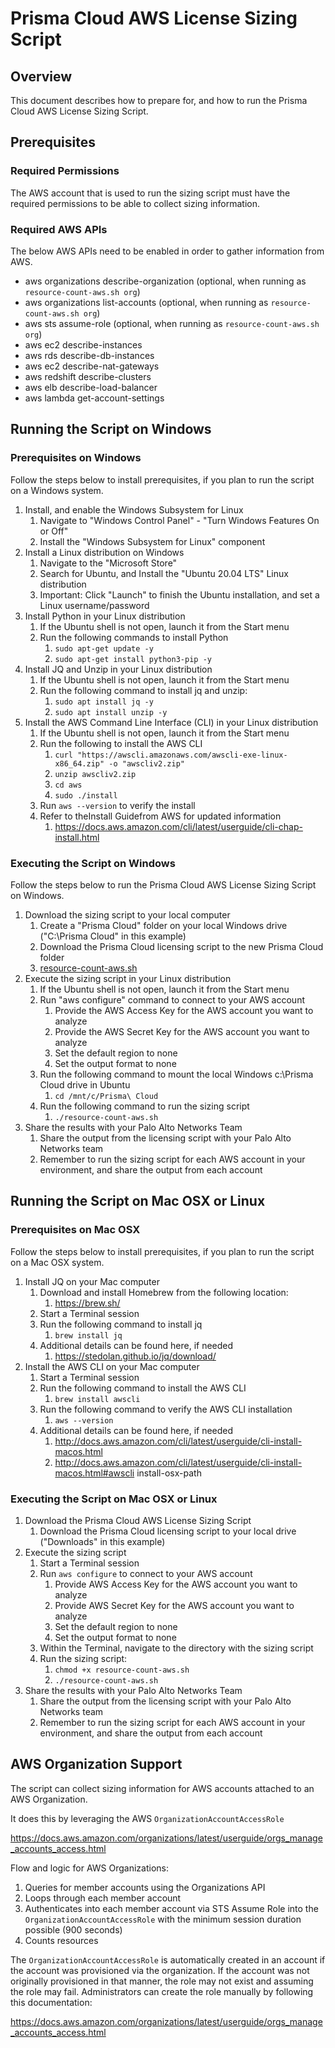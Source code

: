 # Prisma Cloud AWS License Sizing Script

## Overview

This document describes how to prepare for, and how to run the Prisma Cloud AWS License Sizing Script.

## Prerequisites

### Required Permissions

The AWS account that is used to run the sizing script must have the required permissions to be able to collect sizing information.

### Required AWS APIs

The below AWS APIs need to be enabled in order to gather information from AWS.

* aws organizations describe-organization (optional, when running as `resource-count-aws.sh org`)
* aws organizations list-accounts (optional, when running as `resource-count-aws.sh org`)
* aws sts assume-role (optional, when running as `resource-count-aws.sh org`)
* aws ec2 describe-instances
* aws rds describe-db-instances
* aws ec2 describe-nat-gateways
* aws redshift describe-clusters
* aws elb describe-load-balancer
* aws lambda get-account-settings

## Running the Script on Windows

### Prerequisites on Windows

Follow the steps below to install prerequisites, if you plan to run the script on a Windows system. 

1. Install, and enable the Windows Subsystem for Linux
    1. Navigate to "Windows Control Panel" - "Turn Windows Features On or Off"
    1. Install the "Windows Subsystem for Linux" component
1. Install a Linux distribution on Windows
    1. Navigate to the "Microsoft Store"
    1. Search for Ubuntu, and Install the "Ubuntu 20.04 LTS" Linux distribution
    1. Important​: Click "Launch" to finish the Ubuntu installation, and set a Linux username/password
1. Install Python in your Linux distribution
    1. If the Ubuntu shell is not open, launch it from the Start menu
    1. Run the following commands to install Python
        1. `sudo apt-get update -y`
        1. `sudo apt-get install python3-pip -y`
1. Install JQ and Unzip in your Linux distribution
    1. If the Ubuntu shell is not open, launch it from the Start menu
    1. Run the following command to install jq and unzip:
        1. `sudo apt install jq -y`
        1. `sudo apt install unzip -y`
1. Install the AWS Command Line Interface (CLI) in your Linux distribution
    1. If the Ubuntu shell is not open, launch it from the Start menu
    1. Run the following to install the AWS CLI
        1. `curl "https://awscli.amazonaws.com/awscli-exe-linux-x86_64.zip" -o "awscliv2.zip"`
        1. `unzip awscliv2.zip`
        1. `cd aws`
        1. `sudo ./install`
    1. Run `aws --version` to verify the install
    1. Refer to the​Install Guide​from AWS for updated information
        1. https://docs.aws.amazon.com/cli/latest/userguide/cli-chap-install.html

### Executing the Script on Windows

Follow the steps below to run the Prisma Cloud AWS License Sizing Script on Windows.

1. Download the sizing script to your local computer
    1. Create a "Prisma Cloud" folder on your local Windows drive ("C:\Prisma Cloud" in this example)
    1. Download the Prisma Cloud licensing script to the new Prisma Cloud folder
    1. [resource-count-aws.sh](resource-count-aws.sh)
1. Execute the sizing script in your Linux distribution
    1. If the Ubuntu shell is not open, launch it from the Start menu
    1. Run "aws configure" command to connect to your AWS account
        1. Provide the AWS Access Key for the AWS account you want to analyze
        1. Provide the AWS Secret Key for the AWS account you want to analyze
        1. Set the default region to none
        1. Set the output format to none
    1. Run the following command to mount the local Windows c:\Prisma Cloud drive in Ubuntu
        1. `cd /mnt/c/Prisma\ Cloud`
    1. Run the following command to run the sizing script
        1. `./resource-count-aws.sh`
1. Share the results with your Palo Alto Networks Team
    1. Share the output from the licensing script with your Palo Alto Networks team
    1. Remember to run the sizing script for each AWS account in your environment, and share the output from each account

## Running the Script on Mac OSX or Linux

### Prerequisites on Mac OSX

Follow the steps below to install prerequisites, if you plan to run the script on a Mac OSX system. 

1. Install JQ on your Mac computer
    1. Download and install Homebrew from the following location:
        1. ​https://brew.sh/
    1. Start a Terminal session
    1. Run the following command to install jq
        1. `brew install jq`
    1. Additional details can be found here, if needed
        1. https://stedolan.github.io/jq/download/
1. Install the AWS CLI on your Mac computer
    1. Start a Terminal session
    1. Run the following command to install the AWS CLI
        1. `brew install awscli`
    1. Run the following command to verify the AWS CLI installation
        1. `aws --version`
    1. Additional details can be found here, if needed
        1. http://docs.aws.amazon.com/cli/latest/userguide/cli-install-macos.html
        1. http://docs.aws.amazon.com/cli/latest/userguide/cli-install-macos.html#awscli install-osx-path

### Executing the Script on Mac OSX or Linux

1. Download the Prisma Cloud AWS License Sizing Script
    1. Download the Prisma Cloud licensing script to your local drive ("Downloads" in this example)
1. Execute the sizing script
    1. Start a Terminal session
    1. Run `aws configure` to connect to your AWS account
        1. Provide AWS Access Key for the AWS account you want to analyze
        1. Provide AWS Secret Key for the AWS account you want to analyze
        1. Set the default region to none
        1. Set the output format to none
    1. Within the Terminal, navigate to the directory with the sizing script
    1. Run the sizing script:
        1. `chmod +x resource-count-aws.sh`
        1. `./resource-count-aws.sh`
1. Share the results with your Palo Alto Networks Team
    1. Share the output from the licensing script with your Palo Alto Networks team
    1. Remember to run the sizing script for each AWS account in your environment, and share the output from each account

## AWS Organization Support

The script can collect sizing information for AWS accounts attached to an AWS Organization.

It does this by leveraging the AWS `OrganizationAccountAccessRole`

https://docs.aws.amazon.com/organizations/latest/userguide/orgs_manage_accounts_access.html

Flow and logic for AWS Organizations:

1. Queries for member accounts using the Organizations API
1. Loops through each member account
1. Authenticates into each member account via STS Assume Role into the `OrganizationAccountAccessRole` with the minimum session duration possible (900 seconds)
1. Counts resources

The `OrganizationAccountAccessRole` is automatically created in an account if the account was provisioned via the organization.
If the account was not originally provisioned in that manner, the role may not exist and assuming the role may fail.
Administrators can create the role manually by following this documentation:

https://docs.aws.amazon.com/organizations/latest/userguide/orgs_manage_accounts_access.html
